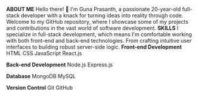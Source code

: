**ABOUT ME**
Hello there! 👋 I'm Guna Prasanth, a passionate 20-year-old full-stack developer with a knack for turning ideas into reality through code. Welcome to my GitHub repository, where I showcase some of my projects and contributions in the vast world of software development.
**SKILLS**
I specialize in full-stack development, which means I'm comfortable working with both front-end and back-end technologies. From crafting intuitive user interfaces to building robust server-side logic.
**Front-end Development**
HTML
CSS
JavaScript
React.js

**Back-end Development**
Node.js
Express.js

**Database**
MongoDB
MySQL

**Version Control**
Git
GitHub
